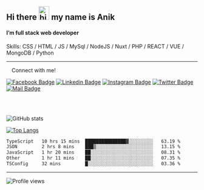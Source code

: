 ## Hi there <img src="https://user-images.githubusercontent.com/1303154/88677602-1635ba80-d120-11ea-84d8-d263ba5fc3c0.gif" width="28px" height="36" alt="hi"> my name is Anik

#### I’m full stack web developer

Skills:  CSS / HTML / JS / MySql / NodeJS / Nuxt / PHP / REACT / VUE / MongoDB / Python


---

&emsp;Connect with me!

<a href="https://www.facebook.com/anik.aritro" target="_blank">![Facebook Badge](https://img.shields.io/badge/Facebook-1877F2?style=for-the-badge&logo=facebook&logoColor=white)</a> [![Linkedin Badge](https://img.shields.io/badge/LinkedIn-0077B5?style=for-the-badge&logo=linkedin&logoColor=white)](https://www.linkedin.com/in/anik-hossain-dev) [![Instagram Badge](https://img.shields.io/badge/Instagram-E4405F?style=for-the-badge&logo=instagram&logoColor=white)](https://www.instagram.com/aritro.anik) [![Twitter Badge](https://img.shields.io/badge/Twitter-1DA1F2?style=for-the-badge&logo=twitter&logoColor=white)](https://twitter.com/AritroAnik) [![Mail Badge](https://img.shields.io/badge/Gmail-D14836?style=for-the-badge&logo=gmail&logoColor=white)](mailto:anik.wdev@gmail.com)

</br>
</br>


![GitHub stats](https://github-readme-stats.vercel.app/api?username=anik-hossain&show_icons=true&theme=monokai)

[![Top Langs](https://github-readme-stats.vercel.app/api/top-langs/?username=anik-hossain&layout=compact&theme=monokai)](https://github.com/anik-hossain)

<!--START_SECTION:waka-->

```txt
TypeScript   10 hrs 15 mins  ███████████████▓░░░░░░░░░   63.19 %
JSON         2 hrs 8 mins    ███▒░░░░░░░░░░░░░░░░░░░░░   13.15 %
JavaScript   1 hr 20 mins    ██░░░░░░░░░░░░░░░░░░░░░░░   08.31 %
Other        1 hr 11 mins    ██░░░░░░░░░░░░░░░░░░░░░░░   07.35 %
TSConfig     32 mins         █░░░░░░░░░░░░░░░░░░░░░░░░   03.36 %
```

<!--END_SECTION:waka-->
---

![Profile views](https://gpvc.arturio.dev/anik-hossain)  
